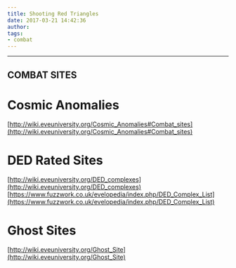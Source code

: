 ```yaml
---
title: Shooting Red Triangles
date: 2017-03-21 14:42:36
author:
tags:
- combat
---
```

***

## COMBAT SITES

# Cosmic Anomalies

[http://wiki.eveuniversity.org/Cosmic_Anomalies#Combat_sites](http://wiki.eveuniversity.org/Cosmic_Anomalies#Combat_sites)

# DED Rated Sites

[http://wiki.eveuniversity.org/DED_complexes](http://wiki.eveuniversity.org/DED_complexes)
[https://www.fuzzwork.co.uk/evelopedia/index.php/DED_Complex_List](https://www.fuzzwork.co.uk/evelopedia/index.php/DED_Complex_List)

# Ghost Sites

[http://wiki.eveuniversity.org/Ghost_Site](http://wiki.eveuniversity.org/Ghost_Site)
